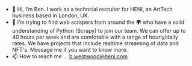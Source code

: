 - 👋 Hi, I’m Ben. I work as a techncial recruiter for HENI, an ArtTech business based in London, UK. 
- 👀 I’m trying to find web scrapers from around the 🌍  who have a solid understanding of Python (Scrapy) to join our team. We can offer up to 40 hours per week and are comfotable with a range of hourly/daily rates. We have projects that include realtime streaming of data and NFT's. Message me if you want to know more. 
- 📫 How to reach me ... b.westwood@heni.com

<!---
BenWestwood88/BenWestwood88 is a ✨ special ✨ repository because its `README.md` (this file) appears on your GitHub profile.
You can click the Preview link to take a look at your changes.
--->
